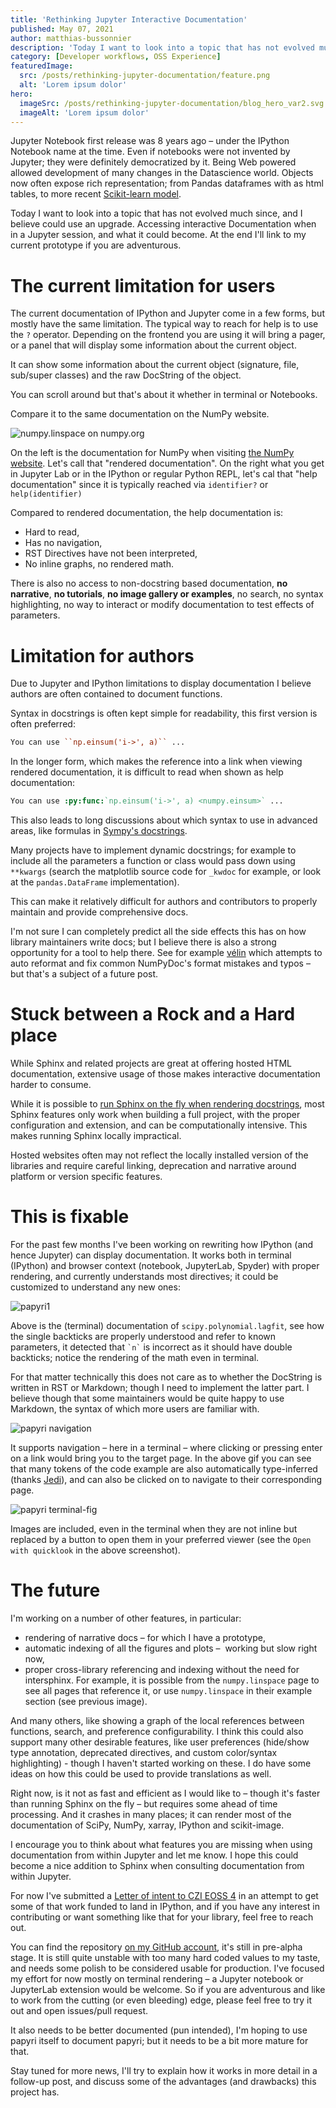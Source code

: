```yaml
---
title: 'Rethinking Jupyter Interactive Documentation'
published: May 07, 2021
author: matthias-bussonnier
description: 'Today I want to look into a topic that has not evolved much since, and I believe could use an upgrade. Accessing interactive Documentation when in a Jupyter session, and what it could become. At the end I'll link to my current prototype if you are adventurous.'
category: [Developer workflows, OSS Experience]
featuredImage:
  src: /posts/rethinking-jupyter-documentation/feature.png
  alt: 'Lorem ipsum dolor'
hero:
  imageSrc: /posts/rethinking-jupyter-documentation/blog_hero_var2.svg
  imageAlt: 'Lorem ipsum dolor'
---
```


Jupyter Notebook first release was 8 years ago – under the IPython Notebook
name at the time. Even if notebooks were not invented by Jupyter; they were
definitely democratized by it. Being Web powered allowed development of many
changes in the Datascience world. Objects now often expose rich representation; from
Pandas dataframes with as html tables, to more recent [Scikit-learn model](https://github.com/scikit-learn/scikit-learn/pull/14180).

Today I want to look into a topic that has not evolved much since, and I believe
could use an upgrade. Accessing interactive Documentation when in a Jupyter
session, and what it could become. At the end I'll link to my current prototype
if you are adventurous.

# The current limitation for users

The current documentation of IPython and Jupyter come in a few forms, but mostly
have the same limitation.
The typical way to reach for help is to use the `?` operator. Depending on
the frontend you are using it will bring a pager, or a panel that will display
some information about the current object.

It can show some information about the current object (signature, file,
sub/super classes) and the raw DocString of the object.

You can scroll around but that's about it whether in terminal or Notebooks.

Compare it to the same documentation on the NumPy website.


<img alt="numpy.linspace on numpy.org" src="/posts/the-ibis-backends/numpy-linspace-compare.png" />

On the left is the documentation for NumPy when visiting [the NumPy website](https://numpy.org). Let's
call that "rendered documentation". On the right what you get in Jupyter Lab or
in the IPython or regular Python REPL, let's cal that "help documentation" since
it is typically reached via `identifier?` or `help(identifier)`

Compared to rendered documentation, the help documentation is:

 - Hard to read,
 - Has no navigation,
 - RST Directives have not been interpreted,
 - No inline graphs, no rendered math.


There is also no access to non-docstring based documentation, **no narrative**,
**no tutorials**, **no image gallery or examples**, no search, no syntax
highlighting, no way to interact or modify documentation to test effects of
parameters.

# Limitation for authors

Due to Jupyter and IPython limitations to display documentation I believe
authors are often contained to document functions.

Syntax in docstrings is often kept simple for readability, this first version is
often preferred:

```rst
You can use ``np.einsum('i->', a)`` ...
```

In the longer form, which makes the reference into a link when viewing rendered
documentation, it is difficult to read when shown as help documentation:

```rst
You can use :py:func:`np.einsum('i->', a) <numpy.einsum>` ...
```

This also leads to long discussions about which syntax to use in advanced areas,
like formulas in [Sympy's docstrings](https://github.com/sympy/sympy/issues/14964).

Many projects have to implement dynamic docstrings; for example to include all
the parameters a function or class would pass down using ``**kwargs`` (search
the matplotlib source code for `_kwdoc` for example, or look at the ``pandas.DataFrame`` implementation).

This can make it relatively difficult for authors and contributors to properly
maintain and provide comprehensive docs.

I'm not sure I can completely predict all the side effects this has on how library
maintainers write docs; but I believe there is also a strong opportunity for a
tool to help there. See for example [vélin](https://github.com/Carreau/velin)
which attempts to auto reformat and fix common NumPyDoc's format mistakes and
typos – but that's a subject of a future post.

# Stuck between a Rock and a Hard place

While Sphinx and related projects are great at offering hosted HTML
documentation, extensive usage of those makes interactive documentation harder
to consume.

While it is possible to [run Sphinx on the fly when rendering
docstrings](https://github.com/spyder-ide/docrepr), most Sphinx features
only work when building a full project, with the proper configuration and
extension, and can be computationally intensive. This makes running Sphinx locally
impractical.

Hosted websites often may not reflect the locally installed version of the
libraries and require careful linking, deprecation and narrative around
platform or version specific features.

# This is fixable

For the past few months I've been working on rewriting how IPython (and hence
Jupyter) can display documentation. It works both in terminal (IPython) and
browser context (notebook, JupyterLab, Spyder) with proper rendering, and currently
understands most directives; it could be customized to understand any new ones:

<img alt="papyri1" src="/posts/the-ibis-backends/papyri-1.png" class='center' />

Above is the (terminal) documentation of `scipy.polynomial.lagfit`, see how the
single backticks are properly understood and refer to known parameters, it
detected that  `` `n` `` is incorrect as it should have double backticks; notice
the rendering of the math even in terminal.

For that matter technically this does not care as to whether the DocString is
written in RST or Markdown; though I need to implement the latter part. I believe
though that some maintainers would be quite happy to use Markdown, the syntax
of which more users are familiar with.

<img alt="papyri navigation" src="/posts/the-ibis-backends/papyri-nav.gif" class='center' />

It supports navigation – here in a terminal – where clicking or pressing enter on a
link would bring you to the target page. In the above gif you can see that many
tokens of the code example are also automatically type-inferred (thanks [Jedi](https://github.com/davidhalter/jedi)), and
can also be clicked on to navigate to their corresponding page.

<img alt="papyri terminal-fig" src="/posts/the-ibis-backends/papyri-terminal-fig.png" class='center' />

Images are included, even in the terminal when they are not inline but replaced by
a button to open them in your preferred viewer (see the `Open with quicklook` in
the above screenshot).

# The future


I'm working on a number of other features, in particular:

 - rendering of narrative docs – for which I have a prototype,
 - automatic indexing of all the figures and plots –  working but slow right now,
 - proper cross-library referencing and indexing without the need for intersphinx.
   For example, it is possible from the `numpy.linspace` page to see all pages that
   reference it, or use `numpy.linspace` in their example section
   (see previous image).

And many others, like showing a graph of the local references between functions,
search, and preference configurability. I think this could also support many
other desirable features, like user preferences (hide/show type annotation,
deprecated directives, and custom color/syntax highlighting) - though I haven't started
working on these. I do have some ideas on how this could be used to provide
translations as well.

Right now, is it not as fast and efficient as I would like to – though it's faster
than running Sphinx on the fly – but requires some ahead of time processing. And it
crashes in many places; it can render most of the documentation of SciPy, NumPy,
xarray, IPython and scikit-image.

I encourage you to think about what features you are missing when using
documentation from within Jupyter and let me know. I hope this could become a
nice addition to Sphinx when consulting documentation from within Jupyter.

For now I've submitted a [Letter of intent to CZI EOSS
4](https://docs.google.com/document/d/1hk-Ww7pUwnoHINNhDeP9UOPvNEemAFe-pohK5dCtZPs/edit?usp=sharing)
in an attempt to get some of that work funded to land in IPython, and if you
have any interest in contributing or want something like that for your library,
feel free to reach out.

You can find the repository [on my GitHub account](https://github.com/Carreau/papyri),
it's still in pre-alpha stage. It is still quite unstable with too many hard
coded values to my taste, and needs some polish to be considered usable for production.
I've focused my effort for now mostly on terminal rendering – a Jupyter notebook
or JupyterLab extension would be welcome. So if you are adventurous and like to work
from the cutting (or even bleeding) edge, please feel free to try it out and
open issues/pull request.

It also needs to be better documented (pun intended), I'm hoping to use papyri itself to
document papyri; but it needs to be a bit more mature for that.

Stay tuned for more news, I'll try to explain how it works in more detail in a
follow-up post, and discuss some of the advantages (and drawbacks) this project
has.
